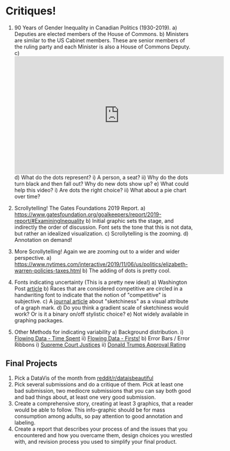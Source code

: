 # Critiques!




1. 90 Years of Gender Inequality in Canadian Politics (1930-2019). 
    a) Deputies are elected members of the House of Commons.
    b) Ministers are similar to the US Cabinet members. These are senior members of the ruling party and each Minister is also a House of Commons Deputy.
    c) <iframe width="560" height="315" src="https://www.youtube.com/embed/NFLNhMsbvw4" frameborder="0" allow="accelerometer; autoplay; encrypted-media; gyroscope; picture-in-picture" allowfullscreen></iframe>
    d) What do the dots represent? 
        i) A person, a seat? 
        ii) Why do the dots turn black and then fall out? Why do new dots show up?
    e) What could help this video? 
        i) Are dots the right choice? 
        ii) What about a pie chart over time?
        
2. Scrollytelling! The Gates Foundations 2019 Report.
    a) https://www.gatesfoundation.org/goalkeepers/report/2019-report/#ExaminingInequality
    b) Initial graphic sets the stage, and indirectly the order of discussion. Font sets the tone that this is not data, but rather an idealized visualization.
    c) Scrollytelling is the zooming.
    d) Annotation on demand!
    
3. More Scrollytelling!  Again we are zooming out to a wider and wider perspective.
    a) https://www.nytimes.com/interactive/2019/11/06/us/politics/elizabeth-warren-policies-taxes.html
    b) The adding of dots is pretty cool.
    
3. Fonts indicating uncertainty (This is a pretty new idea!)
    a) Washington Post [article](https://www.washingtonpost.com/graphics/politics/trifecta/)
    b) Races that are considered competitive are circled in a handwriting font to indicate that the notion of "competitive" is subjective.
    c) A [journal article](https://tobias.isenberg.cc/personal/papers/Wood_2012_SRI.pdf) about "sketchiness" as a visual attribute of a graph mark.
    d) Do you think a gradient scale of sketchiness would work? Or is it a binary on/off stylistic choice?
    e) Not widely available in graphing packages.

4. Other Methods for indicating variability
    a) Background distribution. 
        i) [Flowing Data - Time Spent](https://flowingdata.com/2016/12/06/how-people-like-you-spend-their-time/)
        ii) [Flowing Data - Firsts!](https://flowingdata.com/2017/02/23/the-first-time/)
    b) Error Bars / Error Ribbons
        i) [Supreme Court Justices](https://i.redd.it/tbkdkwgxgmy31.png)
        ii) [Donald Trumps Approval Rating](https://projects.fivethirtyeight.com/trump-approval-ratings/?ex_cid=rrpromo)


## Final Projects

1. Pick a DataVis of the month from [reddit/r/dataisbeautiful](https://www.reddit.com/r/dataisbeautiful/search?q=author%3AAutoModerator+title%3A%22Battle+for+the+month+of%22&sort=new&restrict_sr=on) 
2. Pick several submissions and do a critique of them.  Pick at least one bad submission, two mediocre submissions that you can say both good and bad things about, at least one very good submission. 
3. Create a comprehensive story, creating at least 3 graphics, that a reader would be able to follow. This info-graphic should be for mass consumption among adults, so pay attention to good annotation and labeling.
4. Create a report that describes your process of and the issues that you encountered and how you overcame them, design choices you wrestled with, and revision process you used to simplify your final product.

